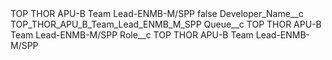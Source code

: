 <?xml version="1.0" encoding="UTF-8"?>
<CustomMetadata xmlns="http://soap.sforce.com/2006/04/metadata" xmlns:xsi="http://www.w3.org/2001/XMLSchema-instance" xmlns:xsd="http://www.w3.org/2001/XMLSchema">
    <label>TOP THOR APU-B Team Lead-ENMB-M/SPP</label>
    <protected>false</protected>
    <values>
        <field>Developer_Name__c</field>
        <value xsi:type="xsd:string">TOP_THOR_APU_B_Team_Lead_ENMB_M_SPP</value>
    </values>
    <values>
        <field>Queue__c</field>
        <value xsi:type="xsd:string">TOP THOR APU-B Team Lead-ENMB-M/SPP</value>
    </values>
    <values>
        <field>Role__c</field>
        <value xsi:type="xsd:string">TOP THOR APU-B Team Lead-ENMB-M/SPP</value>
    </values>
</CustomMetadata>
